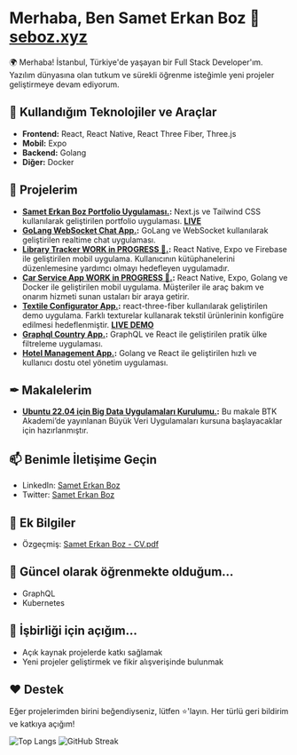 # Merhaba, Ben Samet Erkan Boz 👋 **[seboz.xyz](https://seboz.xyz)** 

🌍 Merhaba! İstanbul, Türkiye'de yaşayan bir Full Stack Developer'ım. Yazılım dünyasına olan tutkum ve sürekli öğrenme isteğimle yeni projeler geliştirmeye devam ediyorum.

## 🔧 Kullandığım Teknolojiler ve Araçlar

- **Frontend:** React, React Native, React Three Fiber, Three.js
- **Mobil:** Expo
- **Backend:** Golang
- **Diğer:** Docker
## 🚀 Projelerim
- **[Samet Erkan Boz Portfolio Uygulaması.](https://github.com/sameterkanboz/portfolio):** Next.js ve Tailwind CSS kullanılarak geliştirilen portfolio uygulaması. **[LIVE](https://seboz.xyz)** 
- **[GoLang WebSocket Chat App.](https://github.com/sameterkanboz/go-ws-chat-app):** GoLang ve WebSocket kullanılarak geliştirilen realtime chat uygulaması.
- **[Library Tracker WORK in PROGRESS 🚧.](https://github.com/sameterkanboz/library-tracker):** React Native, Expo ve Firebase ile geliştirilen mobil uygulama. Kullanıcının kütüphanelerini düzenlemesine yardımcı olmayı hedefleyen uygulamadır.
- **[Car Service App WORK in PROGRESS 🚧.](https://github.com/sameterkanboz/car-service-app):** React Native, Expo, Golang ve Docker ile geliştirilen mobil uygulama. Müşteriler ile araç bakım ve onarım hizmeti sunan ustaları bir araya getirir.
- **[Textile Configurator App.](https://github.com/sameterkanboz/r3f-textile-configurator):** react-three-fiber kullanılarak geliştirilen demo uygulama. Farklı texturelar kullanarak tekstil ürünlerinin konfigüre edilmesi hedeflenmiştir. **[LIVE DEMO](https://65aebd0a59f424402f172ee9--papaya-bubblegum-dba78c.netlify.app/)** 
- **[Graphql Country App.](https://github.com/sameterkanboz/graphql-country-client):** GraphQL ve React ile geliştirilen pratik ülke filtreleme uygulaması.
- **[Hotel Management App.](https://github.com/sameterkanboz/hotelManagement):** Golang ve React ile geliştirilen hızlı ve kullanıcı dostu otel yönetim uygulaması.

## ✒ Makalelerim
- **[Ubuntu 22.04 için Big Data Uygulamaları Kurulumu.](https://medium.com/@samet.erkan.boz/ubuntu-22-04-i%C3%A7in-big-data-uygulamalar%C4%B1-kurulumu-232118876600):** Bu makale BTK Akademi’de yayınlanan Büyük Veri Uygulamaları kursuna başlayacaklar için hazırlanmıştır.
## 📫 Benimle İletişime Geçin

- LinkedIn: [Samet Erkan Boz](https://www.linkedin.com/in/sameterkanboz/)
- Twitter: [Samet Erkan Boz](https://twitter.com/sameterkanboz)

## 📝 Ek Bilgiler

- Özgeçmiş: [Samet Erkan Boz - CV.pdf](https://seboz.xyz/sameterkanboz_cv_en_2024.pdf)

## 🌱 Güncel olarak öğrenmekte olduğum...

- GraphQL
- Kubernetes

## 🤝 İşbirliği için açığım...

- Açık kaynak projelerde katkı sağlamak
- Yeni projeler geliştirmek ve fikir alışverişinde bulunmak

## ❤️ Destek

Eğer projelerimden birini beğendiyseniz, lütfen ⭐️'layın. Her türlü geri bildirim ve katkıya açığım!


  ![Top Langs](https://github-readme-stats.vercel.app/api/top-langs/?username=sameterkanboz&langs_count=4)
![GitHub Streak](https://github-readme-streak-stats.herokuapp.com/?user=sameterkanboz)
